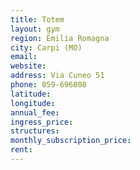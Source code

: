 ```yaml
---
title: Totem
layout: gym
region: Emilia Romagna
city: Carpi (MO)
email: 
website: 
address: Via Cuneo 51
phone: 059-696808
latitude: 
longitude: 
annual_fee: 
ingress_price: 
structures: 
monthly_subscription_price: 
rent: 
---
```


